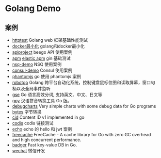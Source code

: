 
Golang Demo
==============

## 案例
- [httptest](httptest) Golang web 框架基础性能测试
- [docker最小化](httptest/base) golang和docker最小化
- [apiproject](apiproject) beego API 使用案例
- [apm](apm) [elastic apm](https://github.com/elastic/apm-server) gin 基础测试
- [nsq-demo](nsq-demo) NSQ 使用案例
- [consul-demo](consul) Consul 使用案例
- [phantomjs](phantomjs) go 使用 phantomjs 案例
- [robotgo](robotgo) Golang 跨平台自动化系统，控制键盘鼠标位图和读取屏幕，窗口句柄以及全局事件监听
- [gse](gse) Go 语言高效分词, 支持英文、中文、日文等
- [gpy](gpy) 汉语拼音转换工具 Go 版。
- [debugcharts](debugcharts) Very simple charts with some debug data for Go programs
- [bytes](bytes) 字节转换
- [cid](cid) Content ID v1 implemented in go
- [codis](codis) codis 链接测试
- [echo](echo) echo 的 hello 和 jwt 案例
- [freecache](freecache) FreeCache - A cache library for Go with zero GC overhead and high concurrent performance.
- [badger](badger) Fast key-value DB in Go.
- [wechat](wechat) 微信开发
 